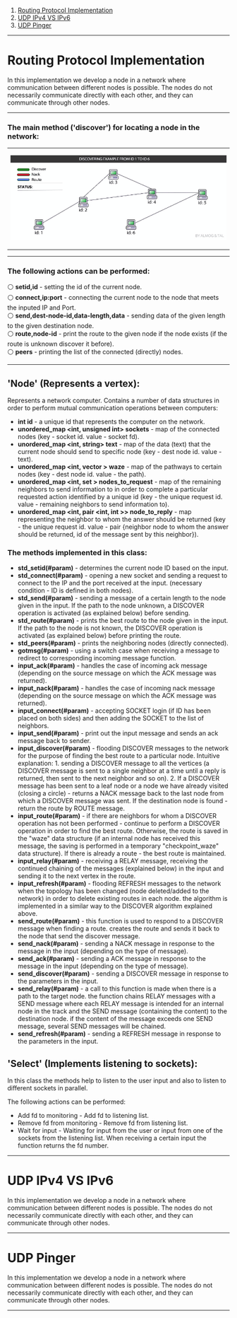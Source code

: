 
1. [ Routing Protocol Implementation ](#routing-protocol-implementation)
2. [ UDP IPv4 VS IPv6 ](#udp-ipv4-vs-ipv6)
3. [ UDP Pinger ](#udp-pinger)

-----

# Routing Protocol Implementation
In this implementation we develop a node in a network where communication between different nodes is possible. The nodes do not necessarily communicate directly with each other, and they can communicate through other nodes.
	
</table>

-----


<table align="center">
	
<h3>The main method ('discover') for locating a node in the network:</h3>
<tr><td>
<p align="center"><img src="https://github.com/AlmogJakov/NetworkingProject/blob/main/PartC/images/discover-animation.gif"/></p>
</td></tr>
</table>

-----
	

<h3> The following actions can be performed: </h3>    

⚪  **setid,id** - setting the id of the current node.  
⚪  **connect,ip:port** - connecting the current node to the node that meets the inputed IP and Port.  
⚪  **send,dest-node-id,data-length,data** - sending data of the given length to the given destination node.  
⚪  **route,node-id** - print the route to the given node if the node exists (if the route is unknown discover it before).  
⚪  **peers** - printing the list of the connected (directly) nodes.  	

-----


<h2> 'Node' (Represents a vertex): </h2>

Represents a network computer.
Contains a number of data structures in order to perform mutual communication operations between computers:

- **int id** - a unique id that represents the computer on the network.  
- **unordered_map <int, unsigned int> sockets** - map of the connected nodes (key - socket id. value - socket fd).  
- **unordered_map <int, string> text** - map of the data (text) that the current node should send to specific node (key - dest node id. value - text).  
- **unordered_map <int, vector <int>> waze** - map of the pathways to certain nodes (key - dest node id. value - the path).  
- **unordered_map <int, set <int>> nodes_to_request** - map of the remaining neighbors to send information to in order to complete a particular requested action identified by a unique id (key - the unique request id. value - remaining neighbors to send information to).  
- **unordered_map <int, pair <int, int >> node_to_reply** - map representing the neighbor to whom the answer should be returned (key - the unique request id. value - pair {neighbor node to whom the answer should be returned, id of the message sent by this neighbor}).  
	
<!--
```diff 
@@ self.graph; @@ (for receiving any vertex by key).
``` 
```diff 
@@ self.ni; @@ (for receiving any vertex neighbors as keys while value = weight).
``` 
```diff 
@@ self.revers_ni; @@ (for receiving any vertex reversed neighbors as keys while value = weight).
``` 
-->

<h3> The methods implemented in this class: </h3>    
	
- **std_setid(#param)** - determines the current node ID based on the input.  
- **std_connect(#param)** - opening a new socket and sending a request to connect to the IP and the port received at the input. (necessary condition - ID is defined in both nodes).  
- **std_send(#param)** - sending a message of a certain length to the node given in the input. If the path to the node unknown, a DISCOVER operation is activated (as explained below) before sending.  
- **std_route(#param)** - prints the best route to the node given in the input. If the path to the node is not known, the DISCOVER operation is activated (as explained below) before printing the route.  
- **std_peers(#param)** - prints the neighboring nodes (directly connected).  
- **gotmsg(#param)** - using a switch case when receiving a message to redirect to corresponding incoming message function.  
- **input_ack(#param)** - handles the case of incoming ack message (depending on the source message on which the ACK message was returned).  
- **input_nack(#param)** - handles the case of incoming nack message (depending on the source message on which the ACK message was returned).  
- **input_connect(#param)** - accepting SOCKET login (if ID has been placed on both sides) and then adding the SOCKET to the list of neighbors.  
- **input_send(#param)** - print out the input message and sends an ack message back to sender.  
- **input_discover(#param)** - flooding DISCOVER messages to the network for the purpose of finding the best route to a particular node. Intuitive explanation: 1. sending a DISCOVER message to all the vertices (a DISCOVER message is sent to a single neighbor at a time until a reply is returned, then sent to the next neighbor and so on). 2. If a DISCOVER message has been sent to a leaf node or a node we have already visited (closing a circle) - returns a NACK message back to the last node from which a DISCOVER message was sent. If the destination node is found - return the route by ROUTE message.  
- **input_route(#param)** - if there are neighbors for whom a DISCOVER operation has not been performed - continue to perform a DISCOVER operation in order to find the best route. Otherwise, the route is saved in the "waze" data structure (if an internal node has received this message, the saving is performed in a temporary "checkpoint_waze" data structure). If there is already a route - the best route is maintained.  
- **input_relay(#param)** - receiving a RELAY message, receiving the continued chaining of the messages (explained below) in the input and sending it to the next vertex in the route.  
- **input_refresh(#param)** - flooding REFRESH messages to the network when the topology has been changed (node deleted/added to the network) in order to delete existing routes in each node. the algorithm is implemented in a similar way to the DISCOVER algorithm explained above.  
- **send_route(#param)** - this function is used to respond to a DISCOVER message when finding a route. creates the route and sends it back to the node that send the discover message.  
- **send_nack(#param)** - sending a NACK message in response to the message in the input (depending on the type of message).  
- **send_ack(#param)** - sending a ACK message in response to the message in the input (depending on the type of message).  
- **send_discover(#param)** - sending a DISCOVER message in response to the parameters in the input.  
- **send_relay(#param)** - a call to this function is made when there is a path to the target node. the function chains RELAY messages with a SEND message where each RELAY message is intended for an internal node in the track and the SEND message (containing the content) to the destination node. if the content of the message exceeds one SEND message, several SEND messages will be chained.  
- **send_refresh(#param)** - sending a REFRESH message in response to the parameters in the input.  

<h2> 'Select' (Implements listening to sockets): </h2>

In this class the methods help to listen to the user input and also to listen to different sockets in parallel.
  
The following actions can be performed:
- Add fd to monitoring - Add fd to listening list.
- Remove fd from monitoring - Remove fd from listening list. 
- Wait for input - Waiting for input from the user or input from one of the sockets from the listening list. When receiving a certain input the function returns the fd number.

-----

# UDP IPv4 VS IPv6
In this implementation we develop a node in a network where communication between different nodes is possible. The nodes do not necessarily communicate directly with each other, and they can communicate through other nodes.
	
</table>

-----

# UDP Pinger
In this implementation we develop a node in a network where communication between different nodes is possible. The nodes do not necessarily communicate directly with each other, and they can communicate through other nodes.
	
</table>

-----
